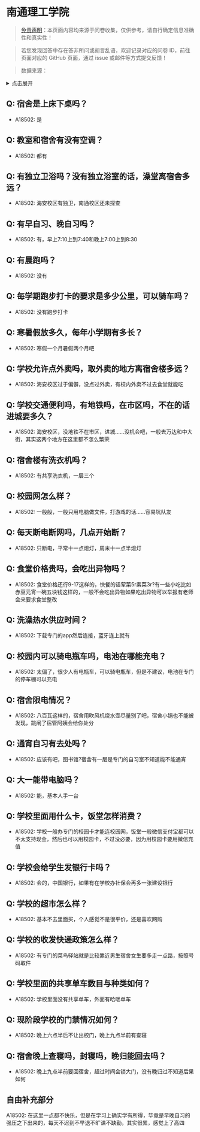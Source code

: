 # 南通理工学院

> [免责声明](https://colleges.chat/#_3)：本页面内容均来源于问卷收集，仅供参考，请自行确定信息准确性和真实性！

> 若您发现回答中存在答非所问或胡言乱语，欢迎记录对应的问卷 ID，前往页面对应的 GitHub 页面，通过 issue 或邮件等方式提交反馈！

> 数据来源：

<details><summary>点击展开</summary>
<ul>
<li>A18502: 匿名 (2023 年 06 月)</li>
</ul>
</details>

## Q: 宿舍是上床下桌吗？

- A18502: 是

## Q: 教室和宿舍有没有空调？

- A18502: 都有

## Q: 有独立卫浴吗？没有独立浴室的话，澡堂离宿舍多远？

- A18502: 海安校区有独卫，南通校区还未探查

## Q: 有早自习、晚自习吗？

- A18502: 有，早上7:10上到7:40和晚上7:00上到8:30

## Q: 有晨跑吗？

- A18502: 没有

## Q: 每学期跑步打卡的要求是多少公里，可以骑车吗？

- A18502: 没有跑步打卡

## Q: 寒暑假放多久，每年小学期有多长？

- A18502: 寒假一个月暑假两个月吧

## Q: 学校允许点外卖吗，取外卖的地方离宿舍楼多远？

- A18502: 海安校区过于偏僻，没点过外卖，有校内外卖不过去食堂就能吃

## Q: 学校交通便利吗，有地铁吗，在市区吗，不在的话进城要多久？

- A18502: 海安校区，没地铁不在市区，进城……没机会吧，一般去万达和中大街，其实这两个地方在这里都不怎么繁荣

## Q: 宿舍楼有洗衣机吗？

- A18502: 有共享洗衣机，一层三个

## Q: 校园网怎么样？

- A18502: 一般般，一般只用电脑做文件，打游戏的话……容易坑队友

## Q: 每天断电断网吗，几点开始断？

- A18502: 只断电，平常十一点熄灯，周末十一点半熄灯

## Q: 食堂价格贵吗，会吃出异物吗？

- A18502: 食堂价格还行9-17这样的，快餐的话荤菜5r素菜3r?有一些小吃比如赤豆元宵一碗五块钱这样的，一般不会吃出异物如果吃出异物可以举报有老师会来要求食堂整改

## Q: 洗澡热水供应时间？

- A18502: 下载专门的app然后连接，蓝牙连上就有

## Q: 校园内可以骑电瓶车吗，电池在哪能充电？

- A18502: 太偏了，很少人有电瓶车，可以骑电瓶车，但是不建议，电池在专门的停车棚可以充电

## Q: 宿舍限电情况？

- A18502: 八百瓦这样的，宿舍用吹风机烧水壶尽量别了吧，宿舍小锅也不能被发现，跳闸了宿管阿姨会给你处分

## Q: 通宵自习有去处吗？

- A18502: 应该有吧，图书馆?宿舍有一层是专门的自习室不知道能不能通宵

## Q: 大一能带电脑吗？

- A18502: 能，基本人手一台

## Q: 学校里面用什么卡，饭堂怎样消费？

- A18502: 学校一般办专门的校园卡才能连校园网，饭堂一般微信支付宝都可以不太支持现金，然后也可以用校园卡，不过没必要，因为用校园卡要用微信充值

## Q: 学校会给学生发银行卡吗？

- A18502: 会的，中国银行，如果有在学校办社保会再多一张建设银行

## Q: 学校的超市怎么样？

- A18502: 基本不去里面买，个人感觉不是很平价，还是喜欢网购

## Q: 学校的收发快递政策怎么样？

- A18502: 有专门的菜鸟驿站就是比较靠近男生宿舍女生要多走一点路，按照号码取件

## Q: 学校里面的共享单车数目与种类如何？

- A18502: 学校里面没有共享单车，外面有哈喽单车

## Q: 现阶段学校的门禁情况如何？

- A18502: 晚上六点半后不让出校门，晚上九点半前有查寝

## Q: 宿舍晚上查寝吗，封寝吗，晚归能回去吗？

- A18502: 晚上九点半前要回宿舍，超过时间会锁大门，没有晚归过不知道后果如何

## 自由补充部分

A18502: 在这里一点都不快乐，但是在学习上确实学有所得，毕竟是早晚自习的强压之下出来的，每天不迟到不早退不旷课不缺勤，其实很累，感觉上了高四